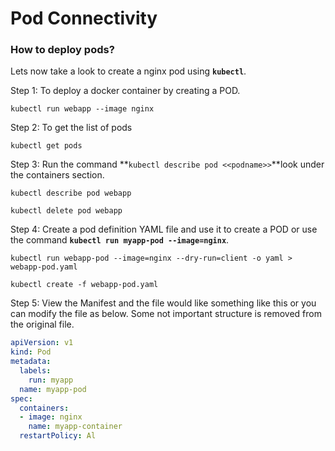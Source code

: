 # Pod Connectivity

### How to deploy pods?

Lets now take a look to create a nginx pod using **`kubectl`**.

Step 1: To deploy a docker container by creating a POD.

```
kubectl run webapp --image nginx
```

Step 2: To get the list of pods

```
kubectl get pods
```

Step 3: Run the command **`kubectl describe pod <<podname>>`**look under the containers section.

```
kubectl describe pod webapp
```

```
kubectl delete pod webapp
```

Step 4: Create a pod definition YAML file and use it to create a POD or use the command **`kubectl run myapp-pod --image=nginx`**.

```
kubectl run webapp-pod --image=nginx --dry-run=client -o yaml > webapp-pod.yaml
```

```
kubectl create -f webapp-pod.yaml
```

Step 5: View the Manifest and the file would like something like this or you can modify the file as below. Some not important structure is removed from the original file.

```yaml
apiVersion: v1
kind: Pod
metadata:
  labels:
    run: myapp
  name: myapp-pod
spec:
  containers:
  - image: nginx
    name: myapp-container
  restartPolicy: Al
```

